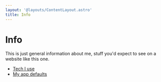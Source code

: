 ```yaml
---
layout: '@layouts/ContentLayout.astro'
title: Info
---
```


# Info

This is just general information about me, stuff you'd expect to see on a website like this one.

- [Tech I use](/info/uses)
- [My app defaults](/info/app-defaults)